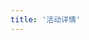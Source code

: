 ```yaml
---
title: '活动详情'
---
```


<script setup lang="ts">
    import EventReviewDetail from '@/views/event/EventReviewDetail.vue'
</script>

<EventReviewDetail />
